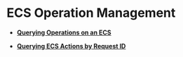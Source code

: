 # ECS Operation Management<a name="EN-US_TOPIC_0167809633"></a>

-   **[Querying Operations on an ECS](querying-operations-on-an-ecs.md)**  

-   **[Querying ECS Actions by Request ID](querying-ecs-actions-by-request-id.md)**  


